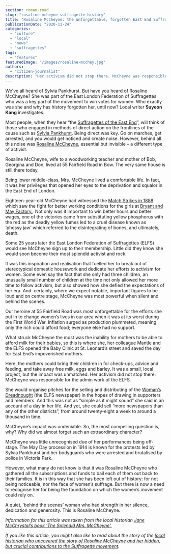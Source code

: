 ```yaml
---
section: roman-road
slug: "rosaline-mcheyne-suffragette-history"
title: "Rosaline McCheyne: the unforgettable, forgotten East End Suffragette"
publicationDate: "2020-11-24"
categories: 
  - "culture"
  - "local"
  - "news"
  - "suffragettes"
tags: 
  - "features"
featuredImage: "/images/rosaline-mcchey.jpg"
authors: 
  - "citizen-journalist"
description: "Her activism did not stop there. McCheyne was responsible for the admin work of the ELFS. She would organise pitches for the selling and distributing of the Woman’s Dreadnought 	(the ELFS’s newspaper) in the hopes of drawing in supporters and members. And this was not as “simple as it might sound” she said in an account of a day in her life. And yet, she could sell “more newspapers than any of the other districts”, from around twenty-eight a week to  around a thousand in time."
---
```


We've all heard of Sylvia Pankhurst. But have you heard of Rosaline McCheyne? She was part of the East London Federation of Suffragettes who was a key part of the movement to win votes for women. Who exactly was she and why has history forgotten her, until now? Local writer **Suyeon Kang** investigates.

Most people, when they hear “the [Suffragettes of the East End](https://romanroadlondon.com/bow-suffragettes-lost-stories/)”, will think of those who engaged in methods of direct action on the frontlines of the cause such as [Sylvia Pankhurst](https://romanroadlondon.com/bows-suffragette-secrets-sylvia-pankhurst-east-end-suffrage/). Being direct was key. Go on marches, get arrested, and you would get noticed and create noise. However, behind all this noise was [Rosaline McCheyne](https://romanroadlondon.com/rosaline-mccheyne-the-splendid-mrs-mccheyne-suffragette/), essential but invisible – a different type of activist.

Rosaline McCheyne, wife to a woodworking teacher and mother of Bob, Georgina and Don, lived at 55 Fairfield Road in Bow. The very same house is still there today. 

Being lower middle-class, Mrs. McCheyne lived a comfortable life. In fact, it was her privileges that opened her eyes to the deprivation and squalor in the East End of London.

Eighteen-year-old McCheyne had witnessed the [Match Strikes in 1888](https://romanroadlondon.com/sarah-chapman-matchstick-girl-campaign-memorial/) which saw the fight for better working conditions for the girls at [Bryant and May Factory.](https://romanroadlondon.com/annie-besant-match-girl-riots-bow/)  Not only was it important to win better hours and better wages, one of the victories came from substituting yellow phosphorus with the red as the deadly yellow fumes led to a cruel disease known as ‘phossy jaw’ which referred to the disintegrating of bones, and ultimately, death.

Some 25 years later the East London Federation of Suffragettes (ELFS) would see McCheyne sign up to their membership. Little did they know she would soon become their most splendid activist and rock.

It was this inspiration and realisation that fuelled her to break out of stereotypical domestic housework and dedicate her efforts to activism for women. Some even say the fact that she only had three children, an unusually small number of children at the time not only allowed her more  time to follow activism, but also showed how she defied the expectations of her era. And  certainly, where we expect notable, important figures to be loud and on centre stage, McCheyne was most powerful when silent and behind the scenes. 

Our heroine at 55 Fairfield Road was most unforgettable for the efforts she put in to change women’s lives in our area when it was at its worst during the First World War. Inflation surged as production plummeted, meaning only the rich could afford food; everyone else had no support.

What struck McCheyne the most was the inability for mothers to be able to afford milk for their babies, so this is where she, her colleague Mantle and the ELFS opened the Baby Clinic at St. Leonard’s street and saved the day for East End’s impoverished mothers. 

Here, the mothers could bring their children in for check-ups, advice and feeding, and take away free milk, eggs and barley. It was a small, local project, but the impact was unmatched. Her activism did not stop there. McCheyne was responsible for the admin work of the ELFS. 

She would organise pitches for the selling and distributing of the [Woman’s Dreadnought](https://romanroadlondon.com/sylvia-pankhurst-womens-workers-dreadnought-newspaper-bow/) (the ELFS newspaper) in the hopes of drawing in supporters and members. And this was not as “simple as it might sound” she said in an account of a day in her life. And yet, she could sell “more newspapers than any of the other districts”, from around twenty-eight a week to around a thousand in time.

McCheyne’s impact was undeniable. So, the most compelling question is, why? Why did we almost forget such an extraordinary character?

McCheyne was little unrecognised due of her performances being off-stage. The May Day procession in 1914 is known for the protests led by Sylvia Pankhurst and her bodyguards who were arrested and brutalised by police in Victoria Park. 

However, what many do not know is that it was Rosaline McCheyne who gathered all the subscriptions and funds to bail each of them out back to their families. It is in this way that she has been left out of history: for not being noticeable, nor the face of women’s suffrage. But there is now a need to recognise her for being the foundation on which the women’s movement could rely on.

A quiet, ‘behind the scenes’ woman who had strength in her silence, dedication and generosity. This is Rosaline McCheyne.

_Information for this article was taken from the local historian [Jane McChrystal’s book ‘The Splendid Mrs. McCheyne'.](https://www.waterstones.com/book/the-splendid-mrs-mccheyne-and-the-east-london-federation-of-suffragettes/jane-mcchrystal/vera-brice/9781789631630)_

_If you like this article, you might also like to read about the story of the [local historian who uncovered the story of Rosaline McCheyne and her hidden, but crucial contributions to the Suffragette movement](https://romanroadlondon.com/rosaline-mccheyne-the-splendid-mrs-mccheyne-suffragette/)._
